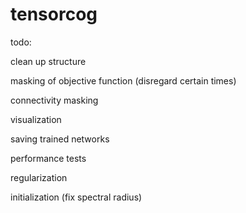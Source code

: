 # tensorcog

todo:

clean up structure

masking of objective function (disregard certain times)

connectivity masking

visualization

saving trained networks

performance tests

regularization

initialization (fix spectral radius)
